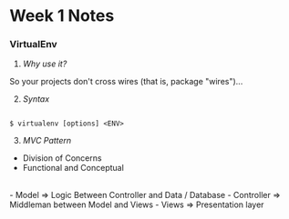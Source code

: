 Week 1 Notes
===============

### VirtualEnv
1) *Why use it?*

So your projects don't cross wires (that is, package "wires")...

2) *Syntax*

```shell

$ virtualenv [options] <ENV>

```

3) *MVC Pattern*

- Division of Concerns
- Functional and Conceptual
<br>
- Model => Logic Between Controller and Data / Database
- Controller => Middleman between Model and Views
- Views => Presentation layer
